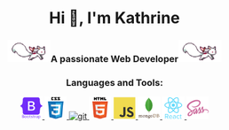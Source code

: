 <!--
### Hi there 👋

**dkathrine/dkathrine** is a ✨ _special_ ✨ repository because its `README.md` (this file) appears on your GitHub profile.

Here are some ideas to get you started:

- 🔭 I’m currently working on ...
- 🌱 I’m currently learning ...
- 👯 I’m looking to collaborate on ...
- 🤔 I’m looking for help with ...
- 💬 Ask me about ...
- 📫 How to reach me: ...
- 😄 Pronouns: ...
- ⚡ Fun fact: ...
-->

<h1 align="center">Hi 👋, I'm Kathrine</h1>
<h3 align="center"><img height="40" src="./assets/kyubey.gif"/>A passionate Web Developer<img height="40" src="./assets/kyubey.gif"/></h3>

<!--
<p align="center"> <img src="https://komarev.com/ghpvc/?username=dkathrine&label=Profile%20views&color=blueviolet&style=flat" alt="dkathrine" /> </p>
-->

<!--
<p align="center"> <img src='https://random-memer.herokuapp.com/' title="Meme" alt="Please refresh the page if the meme doesn't show up." width="400"> </p>
<h3 align="left">Connect with me:</h3>
<p align="left">
</p>
-->

<h3 align="center">Languages and Tools:</h3>
<p align="center"> <a href="https://getbootstrap.com" target="_blank" rel="noreferrer"> <img src="https://raw.githubusercontent.com/devicons/devicon/master/icons/bootstrap/bootstrap-plain-wordmark.svg" alt="bootstrap" width="40" height="40"/> </a> <a href="https://www.w3schools.com/css/" target="_blank" rel="noreferrer"> <img src="https://raw.githubusercontent.com/devicons/devicon/master/icons/css3/css3-original-wordmark.svg" alt="css3" width="40" height="40"/> </a> <a href="https://git-scm.com/" target="_blank" rel="noreferrer"> <img src="https://www.vectorlogo.zone/logos/git-scm/git-scm-icon.svg" alt="git" width="40" height="40"/> </a> <a href="https://www.w3.org/html/" target="_blank" rel="noreferrer"> <img src="https://raw.githubusercontent.com/devicons/devicon/master/icons/html5/html5-original-wordmark.svg" alt="html5" width="40" height="40"/> </a> <a href="https://developer.mozilla.org/en-US/docs/Web/JavaScript" target="_blank" rel="noreferrer"> <img src="https://raw.githubusercontent.com/devicons/devicon/master/icons/javascript/javascript-original.svg" alt="javascript" width="40" height="40"/> </a> <a href="https://www.mongodb.com/" target="_blank" rel="noreferrer"> <img src="https://raw.githubusercontent.com/devicons/devicon/master/icons/mongodb/mongodb-original-wordmark.svg" alt="mongodb" width="40" height="40"/> </a> <a href="https://reactjs.org/" target="_blank" rel="noreferrer"> <img src="https://raw.githubusercontent.com/devicons/devicon/master/icons/react/react-original-wordmark.svg" alt="react" width="40" height="40"/> </a> <a href="https://sass-lang.com" target="_blank" rel="noreferrer"> <img src="https://raw.githubusercontent.com/devicons/devicon/master/icons/sass/sass-original.svg" alt="sass" width="40" height="40"/> </a> </p>

<!-- stats thingy
<p align="center">&nbsp;<img align="center" src="https://github-readme-stats.vercel.app/api?username=dkathrine&show_icons=true&locale=en&theme=tokyonight&count_private=true" alt="dkathrine" /></p>
-->
<!-- Top Languages thingy
<p align="center">&nbsp;<img align="center" src="https://github-readme-stats.vercel.app/api/top-langs/?username=dkathrine&layout=compact&theme=tokyonight&langs_count=4&count_private=true" alt="dkathrine" /></p>
-->
